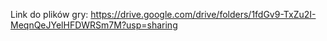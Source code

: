 Link do plików gry: https://drive.google.com/drive/folders/1fdGv9-TxZu2I-MeqnQeJYelHFDWRSm7M?usp=sharing
